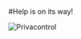 #Help is on its way!

  



![Privacontrol](https://www.privacore.com/wp-content/uploads/2015/11/privacontrol-post-3-1.png)

